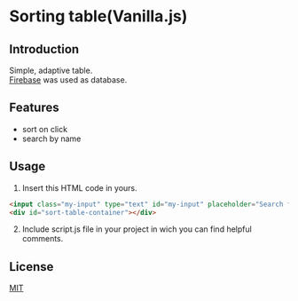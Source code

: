 # Sorting table(Vanilla.js)

## Introduction

Simple, adaptive table.  
[Firebase](https://firebase.google.com) was used as database.

## Features

- sort on click
- search by name

## Usage

1. Insert this HTML code in yours.

```html
<input class="my-input" type="text" id="my-input" placeholder="Search for names.." title="Type in a name" />
<div id="sort-table-container"></div>
```

2. Include script.js file in your project in wich you can find helpful comments.

## License
[MIT](https://choosealicense.com/licenses/mit/)
